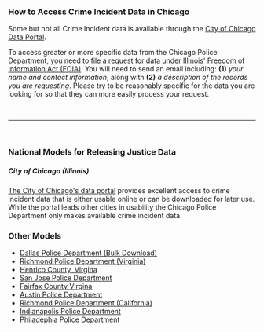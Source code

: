 ### How to Access Crime Incident Data in Chicago

Some but not all Crime Incident data is available through the [City of Chicago Data Portal](https://data.cityofchicago.org/Public-Safety/Crimes-2001-to-present/ijzp-q8t2).

To access greater or more specific data from the Chicago Police Department, you need to [file a request for data under Illinois' Freedom of Information Act (FOIA)](http://www.cityofchicago.org/city/en/depts/cpd/supp_info/cpd_foia.html). You will need to send an email including: **(1)** *your name and contact information*, along with **(2)** *a description of the records you are requesting*. Please try to be reasonably specific for the data you are looking for so that they can more easily process your request.

<br><hr><br>

### National Models for Releasing Justice Data

##### City of Chicago (Illinois)  

[The City of Chicago's data portal](https://data.cityofchicago.org/Public-Safety/Crimes-2001-to-present/ijzp-q8t2) provides excellent access to crime incident data that is either usable online or can be downloaded for later use. While the portal leads other cities in usability the Chicago Police Department only makes available crime incident data.

### Other Models

* [Dallas Police Department (Bulk Download)](ftp://66.97.146.93)
* [Richmond Police Department (Virginia)](http://eservices.ci.richmond.va.us/applications/crimeinfo/index.asp)
* [Henrico County, Virgina](http://randolph.co.henrico.va.us/public-data-access/searchicr.aspx) 
* [San Jose Police Department](http://www.sjpd.org/crimestats/CrimeReports.html) 
* [Fairfax County Virgina](http://www.fairfaxcounty.gov/policeevents/)
* [Austin Police Department](https://www.austintexas.gov/police/reports/index.cfm)
* [Richmond Police Department (California)](http://crimeview.ci.richmond.ca.us/crimeviewcommunity/default.asp)
* [Indianapolis Police Department](http://maps.indy.gov/MapIndy/Index.html?theme=crimeviewer)
* [Philadephia Police Department](http://www.phila.gov/map#id=c2d43f13123843688c7d6c1add5ddba2) 
